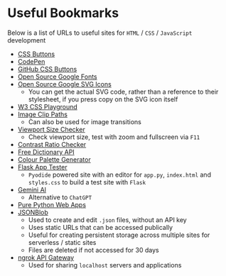 # Useful Bookmarks
Below is a list of URLs to useful sites for `HTML` / `CSS` / `JavaScript` development
- [CSS Buttons](https://getcssscan.com/css-buttons-examples)
- [CodePen](https://codepen.io/)
- [GitHub CSS Buttons](https://buttons.github.io/)
- [Open Source Google Fonts](https://fonts.google.com/)
- [Open Source Google SVG Icons](https://fonts.google.com/icons)
    - You can get the actual SVG code, rather than a reference to their stylesheet, if you press copy on the SVG icon itself
- [W3 CSS Playground](https://www.w3schools.com/cssref/playdemo.php?filename=playcss_accent-color)
- [Image Clip Paths](https://bennettfeely.com/clippy/)
    - Can also be used for image transitions
- [Viewport Size Checker](https://whatismyviewport.com/)
    - Check viewport size, test with zoom and fullscreen via `F11`
- [Contrast Ratio Checker](https://webaim.org/resources/contrastchecker)
- [Free Dictionary API](https://dictionaryapi.dev/)
- [Colour Palette Generator](https://coolors.co/)
- [Flask App Tester](https://sippycup.app/)
    - `Pyodide` powered site with an editor for `app.py`, `index.html` and `styles.css` to build a test site with `Flask`
- [Gemini AI](https://gemini.google.com/app)
    - Alternative to `ChatGPT`
- [Pure Python Web Apps](https://anvil.works/)
- [JSONBlob](https://jsonblob.com/api)
    - Used to create and edit `.json` files, without an API key
    - Uses static URLs that can be accessed publically
    - Useful for creating persistent storage across multiple sites for serverless / static sites
    - Files are deleted if not accessed for 30 days
- [ngrok API Gateway](https://ngrok.com/)
    - Used for sharing `localhost` servers and applications